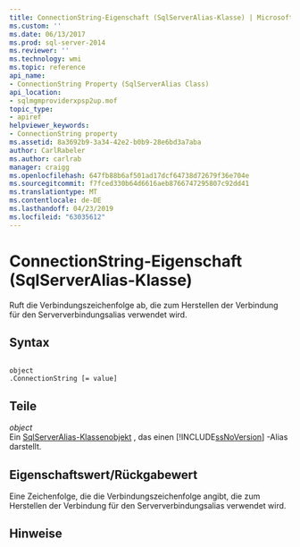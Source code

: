 ```yaml
---
title: ConnectionString-Eigenschaft (SqlServerAlias-Klasse) | Microsoft-Dokumentation
ms.custom: ''
ms.date: 06/13/2017
ms.prod: sql-server-2014
ms.reviewer: ''
ms.technology: wmi
ms.topic: reference
api_name:
- ConnectionString Property (SqlServerAlias Class)
api_location:
- sqlmgmproviderxpsp2up.mof
topic_type:
- apiref
helpviewer_keywords:
- ConnectionString property
ms.assetid: 8a3692b9-3a34-42e2-b0b9-28e6bd3a7aba
author: CarlRabeler
ms.author: carlrab
manager: craigg
ms.openlocfilehash: 647fb88b6af501ad17dcf64738d72679f36e704e
ms.sourcegitcommit: f7fced330b64d6616aeb8766747295807c92dd41
ms.translationtype: MT
ms.contentlocale: de-DE
ms.lasthandoff: 04/23/2019
ms.locfileid: "63035612"
---
```

# <a name="connectionstring-property-sqlserveralias-class"></a>ConnectionString-Eigenschaft (SqlServerAlias-Klasse)
  Ruft die Verbindungszeichenfolge ab, die zum Herstellen der Verbindung für den Serververbindungsalias verwendet wird.  
  
## <a name="syntax"></a>Syntax  
  
```  
  
object  
.ConnectionString [= value]  
```  
  
## <a name="parts"></a>Teile  
 *object*  
 Ein [SqlServerAlias-Klassenobjekt](sqlserveralias-class.md) , das einen [!INCLUDE[ssNoVersion](../../../includes/ssnoversion-md.md)] -Alias darstellt.  
  
## <a name="property-valuereturn-value"></a>Eigenschaftswert/Rückgabewert  
 Eine Zeichenfolge, die die Verbindungszeichenfolge angibt, die zum Herstellen der Verbindung für den Serververbindungsalias verwendet wird.  
  
## <a name="remarks"></a>Hinweise  
  

